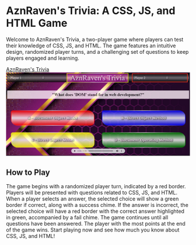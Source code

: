 
# AznRaven's Trivia: A CSS, JS, and HTML Game
Welcome to AznRaven's Trivia, a two-player game where players can test their knowledge of CSS, JS, and HTML. The game features an intuitive design, randomized player turns, and a challenging set of questions to keep players engaged and learning.

[AznRaven's Trivia](https://aznraven.github.io/Trivia/)
![AznRaven's Trivia](trivia.png)

## How to Play
The game begins with a randomized player turn, indicated by a red border.
Players will be presented with questions related to CSS, JS, and HTML.
When a player selects an answer, the selected choice will show a green border if correct, along with a success chime. If the answer is incorrect, the selected choice will have a red border with the correct answer highlighted in green, accompanied by a fail chime.
The game continues until all questions have been answered.
The player with the most points at the end of the game wins.
Start playing now and see how much you know about CSS, JS, and HTML!

